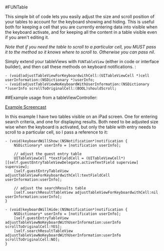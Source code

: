 #FUNTable

This simple bit of code lets you easily adjust the size and scroll position of your tables to account for the keyboard showing and hiding. This is useful both for keeping a cell that you are currently entering data into visible when the keyboard activate, and for keeping all the content in a table visible even if you aren't editing it. 

*Note that if you need the table to scroll to a particular cell, you MUST pass it to the method so it knows where to scroll to. Otherwise you can pass nil*.

Simply extend your tableViews with `FUNTableView` (either in code or interface builder), and then call these methods on keyboard notifications. : 

	- (void)adjustTableViewForKeyboardwithCell:(UITableViewCell *)cell userInformation:(NSDictionary *)userInfo;
	- (void)adjustTableViewNoKeyboardWithUserInformation:(NSDictionary *)userInfo scrollToOriginalCell:(BOOL)shouldScroll;

##Example usage from a tableViewController: 

[Example Screencast](http://www.screencast.com/t/ybEHVqzwSSq)

In this example I have two tables visible on an iPad screen. One for entering search criteria, and one for displaying results. Both need to be adjusted size wise when the keyboard is activated, but only the table with entry needs to scroll to a particular cell, so I pass a reference to it:

	- (void)keyboardWillShow:(NSNotification*)notification {
	    NSDictionary* userInfo = [notification userInfo];
	    
	    // adjust the guest entry table
	    UITableViewCell *textFieldCell = (UITableViewCell*) [[self.guestEntryTableViewDelegate.activeTextField superview] superview];
	    [self.guestEntryTableView adjustTableViewForKeyboardwithCell:textFieldCell userInformation:userInfo];
	    
	    // adjust the searchResults table
	    [self.searchResultTableView adjustTableViewForKeyboardwithCell:nil userInformation:userInfo];
	}

	- (void)keyboardWillHide:(NSNotification*)notification {
	    NSDictionary* userInfo = [notification userInfo];
	    [self.guestEntryTableView adjustTableViewNoKeyboardWithUserInformation:userInfo scrollToOriginalCell:YES];
	    [self.searchResultTableView adjustTableViewNoKeyboardWithUserInformation:userInfo scrollToOriginalCell:NO];
	}

